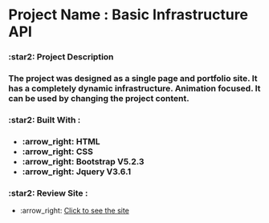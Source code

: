 # 
<h1><strong>Project Name :</strong> Basic Infrastructure API</h1>
<h3>:star2: Project Description<h3/>
<p>The project was designed as a single page and portfolio site. It has a completely dynamic infrastructure. Animation focused. It can be used by changing the project content.</p>

<h3>:star2: Built With :<h3/>
    <ul>
        <li>:arrow_right:  HTML </li>
        <li>:arrow_right:  CSS</li>
        <li>:arrow_right:  Bootstrap V5.2.3</li>
        <li>:arrow_right:  Jquery V3.6.1</li>
    </ul>

<h3>:star2: Review Site :</h3>
    <ul>
        <li>:arrow_right: <a href="http://semihozcan.com/">Click to see the site</a></li>
    </ul>
